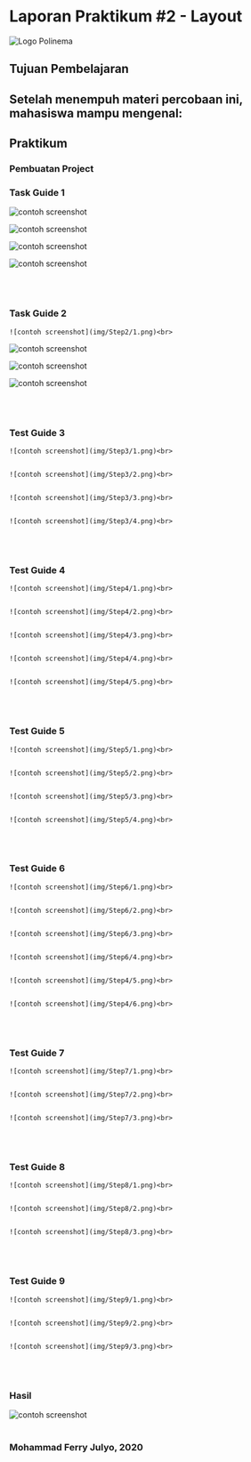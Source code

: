# Laporan Praktikum #2 - Layout


![Logo Polinema](img/polinema.png)<br>


## Tujuan Pembelajaran 


Setelah menempuh materi percobaan ini, mahasiswa mampu mengenal:
-

## Praktikum

### Pembuatan Project

### Task Guide 1


   ![contoh screenshot](img/Step1/1.png)<br>
   
   
   ![contoh screenshot](img/Step1/2.png)<br>


   ![contoh screenshot](img/Step1/3.png)<br>
   
   
   ![contoh screenshot](img/Step1/4.png)<br>


<br><br>
### Task Guide 2


	![contoh screenshot](img/Step2/1.png)<br>


   ![contoh screenshot](img/Step2/2.png)<br>


   ![contoh screenshot](img/Step2/3.png)<br>


   ![contoh screenshot](img/Step2/4.png)<br>
   
   
<br><br>
### Test Guide 3


	![contoh screenshot](img/Step3/1.png)<br>

	
	![contoh screenshot](img/Step3/2.png)<br>
		
		
	![contoh screenshot](img/Step3/3.png)<br>

			
	![contoh screenshot](img/Step3/4.png)<br>
	

<br><br>
### Test Guide 4


	![contoh screenshot](img/Step4/1.png)<br>
	

	![contoh screenshot](img/Step4/2.png)<br>

		
	![contoh screenshot](img/Step4/3.png)<br>		
	
	
	![contoh screenshot](img/Step4/4.png)<br>
				

	![contoh screenshot](img/Step4/5.png)<br>

	
<br><br>
### Test Guide 5


	![contoh screenshot](img/Step5/1.png)<br>

	
	![contoh screenshot](img/Step5/2.png)<br>

	
	![contoh screenshot](img/Step5/3.png)<br>
	

	![contoh screenshot](img/Step5/4.png)<br>


<br><br>
### Test Guide 6


	![contoh screenshot](img/Step6/1.png)<br>
	

	![contoh screenshot](img/Step6/2.png)<br>
	
	
	![contoh screenshot](img/Step6/3.png)<br>
	
	
	![contoh screenshot](img/Step6/4.png)<br>
	
	
	![contoh screenshot](img/Step4/5.png)<br>
	
	
	![contoh screenshot](img/Step4/6.png)<br>
	
	
<br><br>
### Test Guide 7


	![contoh screenshot](img/Step7/1.png)<br>
	
	
	![contoh screenshot](img/Step7/2.png)<br>
	

	![contoh screenshot](img/Step7/3.png)<br>


<br><br>
### Test Guide 8

	![contoh screenshot](img/Step8/1.png)<br>

	
	![contoh screenshot](img/Step8/2.png)<br>


	![contoh screenshot](img/Step8/3.png)<br>
	
	
<br><br>
### Test Guide 9


	![contoh screenshot](img/Step9/1.png)<br>


	![contoh screenshot](img/Step9/2.png)<br>

	
	![contoh screenshot](img/Step9/3.png)<br>


<br><br>
### Hasil


   ![contoh screenshot](img/Hasil/1.png)<br><br>


### Mohammad Ferry Julyo, 2020